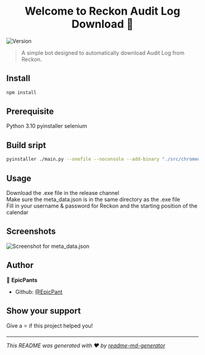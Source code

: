 <h1 align="center">Welcome to Reckon Audit Log Download 👋</h1>
<p>
  <img alt="Version" src="https://img.shields.io/badge/version-1.0.0-blue.svg?cacheSeconds=2592000" />
</p>

> A simple bot designed to automatically download Audit Log from Reckon.

## Install

```sh
npm install
```

## Prerequisite

Python 3.10
pyinstaller
selenium

## Build sript

```sh
pyinstaller ./main.py --onefile --noconsole --add-binary "./src/chromedriver.exe;./driver"
```

## Usage

Download the .exe file in the release channel\
Make sure the meta_data.json is in the same directory as the .exe file\
Fill in your username & password for Reckon and the starting position of the calendar

## Screenshots

![Screenshot for meta_data.json](./src//screenshot.PNG)

## Author

👤 **EpicPants**

- Github: [@EpicPant](https://github.com/EpicPant)

## Show your support

Give a ⭐️ if this project helped you!

---

_This README was generated with ❤️ by [readme-md-generator](https://github.com/kefranabg/readme-md-generator)_
